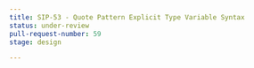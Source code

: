 ```yaml
---
title: SIP-53 - Quote Pattern Explicit Type Variable Syntax
status: under-review
pull-request-number: 59
stage: design

---
```

